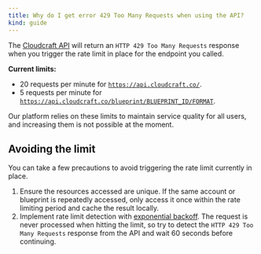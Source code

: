 ```yaml
---
title: Why do I get error 429 Too Many Requests when using the API?
kind: guide
---
```


The [Cloudcraft API][1] will return an <code>HTTP 429 Too Many Requests</code> response when you trigger the rate limit in place for the endpoint you called.

**Current limits:**

- 20 requests per minute for <code>https://api.cloudcraft.co/</code>.
- 5 requests per minute for <code>https://api.cloudcraft.co/blueprint/BLUEPRINT_ID/FORMAT</code>.

Our platform relies on these limits to maintain service quality for all users, and increasing them is not possible at the moment.

## Avoiding the limit

You can take a few precautions to avoid triggering the rate limit currently in place.

1. Ensure the resources accessed are unique. If the same account or blueprint is repeatedly accessed, only access it once within the rate limiting period and cache the result locally.
2. Implement rate limit detection with [exponential backoff][2]. The request is never processed when hitting the limit, so try to detect the <code>HTTP 429 Too Many Requests</code> response from the API and wait 60 seconds before continuing.

[1]: https://developers.cloudcraft.co/
[2]: https://docs.aws.amazon.com/general/latest/gr/api-retries.html
